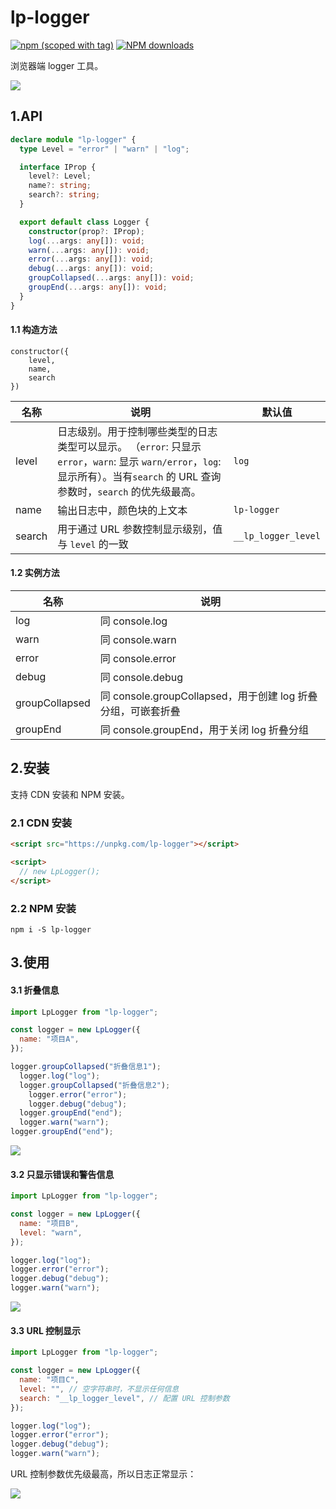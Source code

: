 # lp-logger

[![npm (scoped with tag)](https://img.shields.io/npm/v/lp-logger.svg)](https://npmjs.com/package/lp-logger)
[![NPM downloads](https://img.shields.io/npm/dm/lp-logger.svg)](https://npmjs.com/package/lp-logger)

浏览器端 logger 工具。

![](https://img.alicdn.com/imgextra/i4/O1CN01rU3ORV1Ms0RPsHmP4_!!6000000001489-2-tps-1350-476.png)

## 1.API

```ts
declare module "lp-logger" {
  type Level = "error" | "warn" | "log";

  interface IProp {
    level?: Level;
    name?: string;
    search?: string;
  }

  export default class Logger {
    constructor(prop?: IProp);
    log(...args: any[]): void;
    warn(...args: any[]): void;
    error(...args: any[]): void;
    debug(...args: any[]): void;
    groupCollapsed(...args: any[]): void;
    groupEnd(...args: any[]): void;
  }
}
```

#### 1.1 构造方法

```
constructor({
    level,
    name,
    search
})
```

| 名称   | 说明                                                                                                                                                                            | 默认值              |
| ------ | ------------------------------------------------------------------------------------------------------------------------------------------------------------------------------- | ------------------- |
| level  | 日志级别。用于控制哪些类型的日志类型可以显示。 （`error`: 只显示 `error`，`warn`: 显示 `warn/error`，`log`: 显示所有）。当有`search` 的 URL 查询参数时，`search` 的优先级最高。 | `log`               |
| name   | 输出日志中，颜色块的上文本                                                                                                                                                      | `lp-logger`         |
| search | 用于通过 URL 参数控制显示级别，值与 `level` 的一致                                                                                                                              | `__lp_logger_level` |

#### 1.2 实例方法

| 名称           | 说明                                                         |
| -------------- | ------------------------------------------------------------ |
| log            | 同 console.log                                               |
| warn           | 同 console.warn                                              |
| error          | 同 console.error                                             |
| debug          | 同 console.debug                                             |
| groupCollapsed | 同 console.groupCollapsed，用于创建 log 折叠分组，可嵌套折叠 |
| groupEnd       | 同 console.groupEnd，用于关闭 log 折叠分组                   |

## 2.安装

支持 CDN 安装和 NPM 安装。

### 2.1 CDN 安装

```html
<script src="https://unpkg.com/lp-logger"></script>

<script>
  // new LpLogger();
</script>
```

### 2.2 NPM 安装

```
npm i -S lp-logger
```

## 3.使用

#### 3.1 折叠信息

```js
import LpLogger from "lp-logger";

const logger = new LpLogger({
  name: "项目A",
});

logger.groupCollapsed("折叠信息1");
  logger.log("log");
  logger.groupCollapsed("折叠信息2");
    logger.error("error");
    logger.debug("debug");
  logger.groupEnd("end");
  logger.warn("warn");
logger.groupEnd("end");
```

![](https://img.alicdn.com/imgextra/i2/O1CN01bpOGEp1gfuIIgIh72_!!6000000004170-2-tps-1548-286.png)

#### 3.2 只显示错误和警告信息

```js
import LpLogger from "lp-logger";

const logger = new LpLogger({
  name: "项目B",
  level: "warn",
});

logger.log("log");
logger.error("error");
logger.debug("debug");
logger.warn("warn");
```

![](https://img.alicdn.com/imgextra/i2/O1CN01bY5TMW1fIickGiZEG_!!6000000003984-2-tps-1478-88.png)

#### 3.3 URL 控制显示

```js
import LpLogger from "lp-logger";

const logger = new LpLogger({
  name: "项目C",
  level: "", // 空字符串时，不显示任何信息
  search: "__lp_logger_level", // 配置 URL 控制参数
});

logger.log("log");
logger.error("error");
logger.debug("debug");
logger.warn("warn");
```

URL 控制参数优先级最高，所以日志正常显示：

![](https://img.alicdn.com/imgextra/i2/O1CN01CAdt1A1PZdOiHvei4_!!6000000001855-2-tps-1278-376.png)
